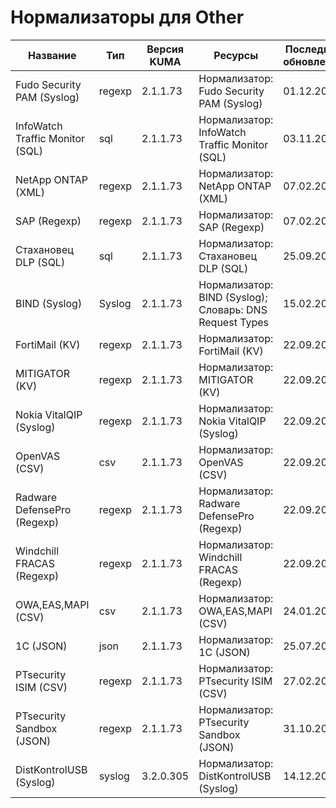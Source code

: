 # Нормализаторы для Other

|Название                                   |Тип   |Версия KUMA|Ресурсы                                                                                                                                                                         |Последнее обновление|
|-------------------------------------------|------|-----------|--------------------------------------------------------------------------------------------------------------------------------------------------------------------------------|--------------------|
|Fudo Security PAM (Syslog)                 |regexp|2.1.1.73   |Нормализатор: Fudo Security PAM (Syslog)                                                                                                                                        |01.12.2022          |
|InfoWatch Traffic Monitor (SQL)            |sql   |2.1.1.73   |Нормализатор: InfoWatch Traffic Monitor (SQL)                                                                                                                                   |03.11.2022          |
|NetApp ONTAP (XML)                         |regexp|2.1.1.73   |Нормализатор: NetApp ONTAP (XML)                                                                                                                                                |07.02.2023          |
|SAP (Regexp)                               |regexp|2.1.1.73   |Нормализатор: SAP (Regexp)                                                                                                                                                      |07.02.2023          |
|Стахановец DLP (SQL)                       |sql   |2.1.1.73   |Нормализатор: Стахановец DLP (SQL)                                                                                                                                              |25.09.2023          |
|BIND (Syslog)                              |Syslog|2.1.1.73   |Нормализатор: BIND (Syslog); Словарь: DNS Request Types                                                                                                                         |15.02.2024          |
|FortiMail (KV)                             |regexp|2.1.1.73   |Нормализатор: FortiMail (KV)                                                                                                                                                    |22.09.2022          |
|MITIGATOR (KV)                             |regexp|2.1.1.73   |Нормализатор: MITIGATOR (KV)                                                                                                                                                    |22.09.2022          |
|Nokia VitalQIP (Syslog)                    |regexp|2.1.1.73   |Нормализатор: Nokia VitalQIP (Syslog)                                                                                                                                           |22.09.2022          |
|OpenVAS (CSV)                              |csv   |2.1.1.73   |Нормализатор: OpenVAS (CSV)                                                                                                                                                     |22.09.2022          |
|Radware DefensePro (Regexp)                |regexp|2.1.1.73   |Нормализатор: Radware DefensePro (Regexp)                                                                                                                                       |22.09.2022          |
|Windchill FRACAS (Regexp)                  |regexp|2.1.1.73   |Нормализатор: Windchill FRACAS (Regexp)                                                                                                                                         |22.09.2022          |
|OWA,EAS,MAPI (CSV)                         |csv   |2.1.1.73   |Нормализатор: OWA,EAS,MAPI (CSV)                                                                                                                                                |24.01.2023          |
|1C (JSON)                                  |json  |2.1.1.73   |Нормализатор: 1C (JSON)                                                                                                                                                         |25.07.2023          |
|PTsecurity ISIM (CSV)                      |regexp|2.1.1.73   |Нормализатор: PTsecurity ISIM (CSV)                                                                                                                                             |27.02.2023          |
|PTsecurity Sandbox (JSON)                  |regexp|2.1.1.73   |Нормализатор: PTsecurity Sandbox (JSON)                                                                                                                                         |31.10.2022          |
|DistKontrolUSB (Syslog)                    |syslog|3.2.0.305  |Нормализатор: DistKontrolUSB (Syslog)                                                                                                                                           |14.12.2024          |
